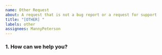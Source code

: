 ```yaml
---
name: Other Request
about: A request that is not a bug report or a request for support
title: "[OTHER] "
labels: other
assignees: MannyPeterson
---
```


### **1. How can we help you?**

